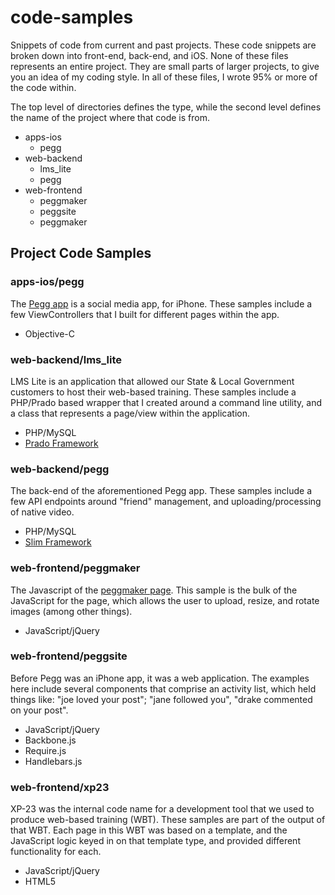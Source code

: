 code-samples
=======

Snippets of code from current and past projects. These code snippets are broken down into front-end, back-end, and iOS. None of these files represents an entire project. They are small parts of larger projects, to give you an idea of my coding style. In all of these files, I wrote 95% or more of the code within.

The top level of directories defines the type, while the second level defines the name of the project where that code is from.

 - apps-ios
   - pegg
 - web-backend
   - lms_lite
   - pegg
 - web-frontend
   - peggmaker
   - peggsite
   - peggmaker

## Project Code Samples ##

### apps-ios/pegg ###
The [Pegg app](https://itunes.apple.com/us/app/peggsite/id989587847?ls=1&mt=8) is a social media app, for iPhone. These samples include a few ViewControllers that I built for different pages within the app.

 - Objective-C

### web-backend/lms_lite ###
LMS Lite is an application that allowed our State & Local Government customers to host their web-based training. These samples include a PHP/Prado based wrapper that I created around a command line utility, and a class that represents a page/view within the application.

 - PHP/MySQL
 - [Prado Framework](http://www.pradosoft.com/)

### web-backend/pegg ###
The back-end of the aforementioned Pegg app. These samples include a few API endpoints around "friend" management, and uploading/processing of native video.

 - PHP/MySQL
 - [Slim Framework](http://www.slimframework.com/)

### web-frontend/peggmaker ###
The Javascript of the [peggmaker page](http://peggmaker.pegg.co/). This sample is the bulk of the JavaScript for the page, which allows the user to upload, resize, and rotate images (among other things).

 - JavaScript/jQuery

### web-frontend/peggsite ###
Before Pegg was an iPhone app, it was a web application. The examples here include several components that comprise an activity list, which held things like: "joe loved your post"; "jane followed you", "drake commented on your post".

 - JavaScript/jQuery
 - Backbone.js
 - Require.js
 - Handlebars.js

### web-frontend/xp23 ###
XP-23 was the internal code name for a development tool that we used to produce web-based training (WBT). These samples are part of the output of that WBT. Each page in this WBT was based on a template, and the JavaScript logic keyed in on that template type, and provided different functionality for each.

 - JavaScript/jQuery
 - HTML5
